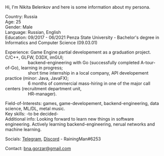 <!--
**RaimaNakubo/RaimaNakubo** is a :sparkles: _special_ :sparkles: repository because its `README.md` (this file) appears on your GitHub profile.

Here are some ideas to get you started:

- :telescope: I’m currently working on ...
- :seedling: I’m currently learning ...
- :people_with_bunny_ears_partying: I’m looking to collaborate on ...
- :thinking: I’m looking for help with ...
- :speech_balloon: Ask me about ...
- :mailbox: How to reach me: ...
- :smile: Pronouns: ...
- :zap: Fun fact: ...
-->
Hi, I'm Nikita Belenkov and here is some information about my persona.


Country: Russia<br>
Age: 25<br>
Gender: Male<br>
Language: Russian, English<br>
Education: 09/2017 - 06/2021 Penza State University - Bachelor's degree in Informatics and Computer Science (09.03.01)


Experience: Game Engine partial developement as a graduation project. C/C++, GLFW, D3DX, imGUI;<br>&emsp;&emsp;&emsp;&emsp;&emsp;
            backend-engineering with Go (successfully completed A-tour-of-Go), learning in progress;<br>&emsp;&emsp;&emsp;&emsp;&emsp;
            short time internship in a local company, API developement practice (minor: Java, JavaFX);<br>&emsp;&emsp;&emsp;&emsp;&emsp;
            6 months of commercial mass-hiring in one of the major call centers (recruitment department unit, <br>&emsp;&emsp;&emsp;&emsp;&emsp; HR-manager).
            

Field-of-Interests: games, game-developement, backend-engineering, data science, ML/DL, metal music.<br>
Key skills: -to be decided-<br>
Additional info: Looking forward to learn new things in software engineering. Actively learning backend-engineering, nerual networks and machine learning.

Socials: [Telegram](https://t.me/Im_Raining_Man),
         [Discord](https://discordapp.com/users/168787076836360193/) - RainingMan#6253
         
Contact: bna.gorzar@gmail.com
